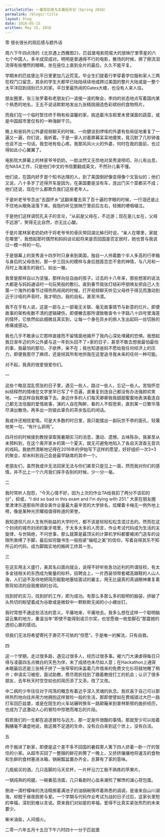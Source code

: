```yaml
---
articletitle: 一篇观后感与五篇短杂记（Spring 2016）
permalink: /blogs/:title
layout: blog
date: 2016-05-15
written: May 15, 2016
---
```


零 很长很长的观后感与题外话

周六下午四点场的《北京遇上西雅图2》，匹兹堡电影院偌大的放映厅里零星的六七个中国人，多半成双成对。明明是普通得不行的电影，散场的时候，擦了擦流泪流得有些懵然的眼睛，坐在座位上直到全片的最后，久久不能平复。

学期末的匹兹堡比平日里更加几近荒芜。毕业生们提着行李穿着学位服和家人三两在校门口留念，其余的学生大都早已陆陆续续地或跨过美国的整片大陆或是一整个太平洋回到阔别已久的家。平日里最热闹的Gates大楼，也没有人来人往。

朋友圈里，张三张罗着和老朋友们一波接一波的聚会，李四的状态地点写着国内某个熟悉的地名，王五不说话默默地发出九张精挑细选色彩缤纷的食物照片。

而我们在一个临时暂住终于稍有些温馨的家，挑选着冷冻柜里未曾谋面的蔬菜，或是中国超市里仅有的一种海鲜干贝。

晚上和爸妈外公外婆视频聊天的时候，一向健谈到啰嗦的外婆有些局促地重复了一遍又一遍，你们说，我听着。于是一家人对着屏幕呆呆地傻笑，竟沉默了几秒钟谁也说不出一句话。我忽地有些心疼。我那风风火火的外婆，何时在我的面前，也过得如此小心翼翼了。

电影院大屏幕上的林家爷爷奶奶，一脸淡然又无奈地对吴秀波唠叨，孙儿有出息，在NASA工作，只是他们中文的书信要翻成英文，不然孙儿看不懂。

他们说，在国内好歹是个知书达理的人，到了美国倒好像变得像个文盲似的；他们又说，八十多岁了还得开车是因为，在美国要是没有车，连出门买个菜都买不成；他们还说，现在什么都欺负我们这些老年人。

于是听老爷爷念出“去国怀乡”这翻来覆去背了百十遍的字眼的时候，一行泪还是止不住地从眼角滚落下来。我隐约听见放映厅里前后左右，轻微的哽咽啜泣。

于是他们这样调侃孔夫子的言论，“从前是父母在，不远游；现在是儿女在，父母不远游”，笑得无比自然，亦无比心酸。

于是片尾林家老奶奶终于将老爷爷的骨灰带回湖北秭归时说，“亲人在哪里，家就在哪里”，我想起那时偶然和妈妈谈论起将来是否回国是否定居时，她也曾与我说过一模一样的一句。

于是银幕上的吴秀波十四岁时只身来到美国，独自一人拎着数个半人多高的行李箱与身后的父母告别，那一步三回头的模样与身后翘首恋恋不舍的神情，与八月和一月时上海浦东的我们，如出一辙。

我曾是那样自以为坚强，那样向往自由的孩子。过去的十八年来，那些想家的说法大都是与妈妈通话时一句玩笑般的敷衍。直到春节我张灯结彩呼朋唤友把自己人生第一个海外的春节过得热热闹闹的时候，打开视频聊天听见父母终于得见而激动到近乎沙哑的声音时，我才明白，我的自私，甚至冷漠。

我不在乎有人说，这是一部与上一部毫无关联、毫无故事情节与新意的烂片。即便故事的架构有数不清的逻辑硬伤，即便撇去那所谓致敬查令十字路八十四号里海莲的情怀，它依然如此细微且真实到，让每一个身在异乡的旅人生出起码一丝切肤的疼痛或感动。

我也几乎不敢承认它那样直接而不留情面地揭开了我内心深处埋藏的恐惧。我想起我日渐年迈的外公外婆与这一年到头回不了=家的日子，甚至不敢去想我最怕最怕的事，我最怕的那句，子欲养，亲不在；我也知道爸妈不愿给我任何经济上的压力，即便我惹尽了麻烦，还是倾其所有地供我在这里追寻我未来的任何一种可能。

对不起，我真的很爱很爱你们。

一

这些个略显混乱慌张的日子里，遇见一些人，路过一些人，忘记一些人。苦恼怀恋纠结释然的情绪在文字里早已写了千百遍，直重复到连自己都没有办法强颜欢笑地，一直这样自我欺骗下去。身边许多的人们每天卿卿我我甜甜蜜蜜地表演着连自己都无法信服的爱情故事，演的人自在陶醉，看的人不假思索，直到某一日繁华落尽演出散场，再多出一则彼此辜负的茶余饭后的闲话。

我或许还相信爱情。可是大多数的时日里，我只能摆出一副玩世不恭的面孔，轻蔑地笑一句，“有什么卵用”。

四月份的时候接到教授录取我暑期实习的消息，激动、遗憾，五味陈杂。我甚至从未预料到，在这个离开家乡的第一个夏天，就无可避免地陷入了各自天涯杳无音讯的戏码。我依然清晰地记得在2016年的伊始写下这样的愿望，好好组织一次3+3的聚会，却未料到自己会是最早缺席的其中一个。

老朋友们，虽然我或许无法回家无法与你们甚至只是见上一面，然而我对你们的感情，并不比上一个六月我们挥手告别的时候，少一分一毫。

二

我时常听人抱怨，“今天心情不好，因为上次的作业TA给我扣了两分不该扣的分”，抑或，“I did so bad in this exam and I’m dying with 251.” 大家在朋友圈里津津乐道那些所谓全美作业量最大最辛苦的大学排名，炫耀着卡梅无一例外地上榜，像是某种光宗耀祖值得称道的荣誉。

我知道但凡对人生有所助益的大学时代，都不该是轻轻松松含混过去的。然而在这个封闭的城市封闭的象牙塔里，于太多太多的人而言，作业考试代码成为生活的主旋律，与世隔绝，不问世事，那么就算是最顶尖的计算机学科都要被闭门造车的设限所束缚了手脚，最后如穷酸书生一般抱紧“编程之美”的信仰，写着自得其乐不知所云的代码，成为脚踏实地的搬砖工终其一生。

三

在这实用主义盛行，美其名曰面向就业，说得不好听些急功近利的所谓技校，有太多金钱相关的东西成为衡量的标杆。招聘会上，一片西装领带套裙高跟鞋的人山人海，人们迫不及待地把简历殷勤地塞给面试的雇主，用无比逼真的真诚眼神重复着倒背如流的自我推销的台词。

找到好的实习，找到好的工作，即为成功。有那么多那么多的聪明的脑袋，挤破了头热切的盼望着成为谷歌或是微软中一颗默默无闻的小小螺丝钉。

我时常想不通这些活法的意义。平庸地来，平庸地去。我多么想在这样一个聪明脑袋云集的地方，重温当年“即使不能得到诺贝尔奖，也甘愿做一枚垫脚石”那震撼的透彻心扉的感动。

但我们无法将希望寄托于渺茫不可依的“但愿”。于是唯一的解法，只有自救。

四

这一个学期，走过很多路，遇见过很多人，经历过很多事。被六门大课虐得每日只得与凌晨四五点微白的天色为伴，末了成绩也未尽如人意；在Hackathon上通宵未眠最后还是三张椅子拼了一张窄窄的床盖着几件借来的免费文化衫将就地睡了稍许；申请实习被拒，面试助教，费尽周折找到了跟着教授打工的机会；认识了很多朋友，去年秋天时空空如也的简历添了又添，改了又改。

中二病的少年往往对于闯荡的概念有着近乎深入灵魂的执念。我欢喜于自己可以那样热烈地向往并用力地拥抱这样冒险一般的生活，那即使譬如在费城错过大巴一路打车回匹兹堡，或是在陌生的火车站辗转换车一路颠簸来到普林斯顿的曲折经历，也成为了这激动人心的冒险中惊艳而难忘的片段。

假若我们的一生都在追逐冒险与远方，那一定是件很酷的事情。那就至少可以拍着胸脯毫不谦虚地说，我这微不足道的生命，没有白白来到这个世上，没有白活。

五

终于搬进了新家，即便是这个差不多不回国的暑假寄人篱下四人挤着一卧一厅的暂住的小家。从超市买回了一整捆的鲜花折腾了一晚上，又挤挤攘攘地将速冻的食物和生鲜的食材塞进冰箱，锅碗瓢盆置办齐全，总算有了家的意味。

几瓶偷买的酒，几只高脚的马天尼杯，一片杯沿刀工极不熟练的苹果片。

一锅炖熟的鸡腿，一碗番茄汤面，几只看剧时心血来潮煎了解馋的溏心荷包蛋。 

倒进一滴柠檬味的洗洁精擦着满池子的油锅碗筷哼着熟悉的调调，是谁来自山川湖海，却囿于昼夜厨房与爱。一个学期与代码作业考试为战的日子过后，这家长里短的幸福，深刻到难以言说。原来我们对如是的幸福，爱得不比真实紧张热烈的未来要少。

柴米油盐，人间烟火。


二零一六年五月十五日下午六时四十一分于匹兹堡
